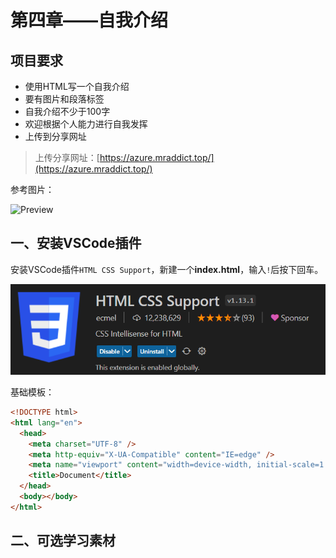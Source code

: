 # 第四章——自我介绍

## 项目要求

- 使用HTML写一个自我介绍
- 要有图片和段落标签
- 自我介绍不少于100字
- 欢迎根据个人能力进行自我发挥
- 上传到分享网址

> 上传分享网址：[https://azure.mraddict.top/](https://azure.mraddict.top/)

参考图片：

![Preview]()

## 一、安装VSCode插件

安装VSCode插件`HTML CSS Support`，新建一个**index.html**，输入`!`后按下回车。

![Extenstion](images/4-1.png)

基础模板：

```html
<!DOCTYPE html>
<html lang="en">
  <head>
    <meta charset="UTF-8" />
    <meta http-equiv="X-UA-Compatible" content="IE=edge" />
    <meta name="viewport" content="width=device-width, initial-scale=1.0" />
    <title>Document</title>
  </head>
  <body></body>
</html>
```

## 二、可选学习素材
